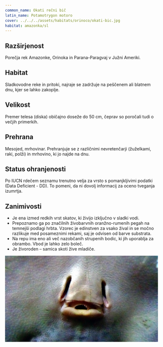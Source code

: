 ```yaml
---
common_name: Okati rečni bič
latin_name: Potamotrygon motoro
cover: ../../../assets/habitats/orinoco/okati-bic.jpg
habitat: amazonka/sl
---
```

## Razširjenost  
Porečja rek Amazonke, Orinoka in Parana-Paragvaj v Južni Ameriki.

## Habitat  
Sladkovodne reke in pritoki, najraje se zadržuje na peščenem ali blatnem dnu, kjer se lahko zakoplje.

## Velikost  
Premer telesa (diska) običajno doseže do 50 cm, čeprav so poročali tudi o večjih primerkih.

## Prehrana  
Mesojed, mrhovinar. Prehranjuje se z različnimi nevretenčarji (žuželkami, raki, polži) in mrhovino, ki jo najde na dnu.

## Status ohranjenosti  
Po IUCN rdečem seznamu trenutno velja za vrsto s pomanjkljivimi podatki (Data Deficient - DD). To pomeni, da ni dovolj informacij za oceno tveganja izumrtja.

## Zanimivosti  
- Je ena izmed redkih vrst skatov, ki živijo izključno v sladki vodi.  
- Prepoznamo ga po značilnih živobarvnih oranžno-rumenih pegah na temnejši podlagi hrbta. Vzorec je edinstven za vsako žival in se močno razlikuje med posameznimi rekami, saj je odvisen od barve substrata.  
- Na repu ima eno ali več nazobčanih strupenih bodic, ki jih uporablja za obrambo. Vbod je lahko zelo boleč.  
- Je živoroden – samica skoti žive mladiče.  

![bic-usta](../../../assets/habitats/orinoco/bic-usta.jpg)
